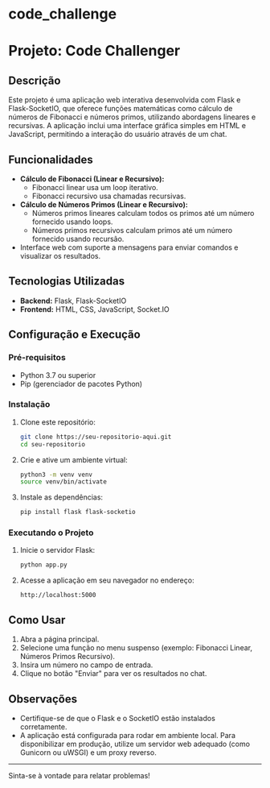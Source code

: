 # code_challenge


# Projeto: Code Challenger

## Descrição
Este projeto é uma aplicação web interativa desenvolvida com Flask e Flask-SocketIO, que oferece funções matemáticas como cálculo de números de Fibonacci e números primos, utilizando abordagens lineares e recursivas. A aplicação inclui uma interface gráfica simples em HTML e JavaScript, permitindo a interação do usuário através de um chat.

## Funcionalidades
- **Cálculo de Fibonacci (Linear e Recursivo):**
  - Fibonacci linear usa um loop iterativo.
  - Fibonacci recursivo usa chamadas recursivas.
- **Cálculo de Números Primos (Linear e Recursivo):**
  - Números primos lineares calculam todos os primos até um número fornecido usando loops.
  - Números primos recursivos calculam primos até um número fornecido usando recursão.
- Interface web com suporte a mensagens para enviar comandos e visualizar os resultados.

## Tecnologias Utilizadas
- **Backend:** Flask, Flask-SocketIO
- **Frontend:** HTML, CSS, JavaScript, Socket.IO

## Configuração e Execução

### Pré-requisitos
- Python 3.7 ou superior
- Pip (gerenciador de pacotes Python)

### Instalação
1. Clone este repositório:
   ```bash
   git clone https://seu-repositorio-aqui.git
   cd seu-repositorio
   ```
2. Crie e ative um ambiente virtual:
   ```bash
   python3 -m venv venv
   source venv/bin/activate
   ```
3. Instale as dependências:
   ```bash
   pip install flask flask-socketio
   ```

### Executando o Projeto
1. Inicie o servidor Flask:
   ```bash
   python app.py
   ```
2. Acesse a aplicação em seu navegador no endereço:
   ```
   http://localhost:5000
   ```

## Como Usar
1. Abra a página principal.
2. Selecione uma função no menu suspenso (exemplo: Fibonacci Linear, Números Primos Recursivo).
3. Insira um número no campo de entrada.
4. Clique no botão "Enviar" para ver os resultados no chat.


## Observações
- Certifique-se de que o Flask e o SocketIO estão instalados corretamente.
- A aplicação está configurada para rodar em ambiente local. Para disponibilizar em produção, utilize um servidor web adequado (como Gunicorn ou uWSGI) e um proxy reverso.

---

Sinta-se à vontade para relatar problemas!

